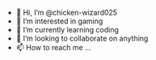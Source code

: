 - 👋 Hi, I’m @chicken-wizard025
- 👀 I’m interested in gaming
- 🌱 I’m currently learning coding
- 💞️ I’m looking to collaborate on anything
- 📫 How to reach me ...

<!---
chicken-wizard025/chicken-wizard025 is a ✨ special ✨ repository because its `README.md` (this file) appears on your GitHub profile.
You can click the Preview link to take a look at your changes.
--->
